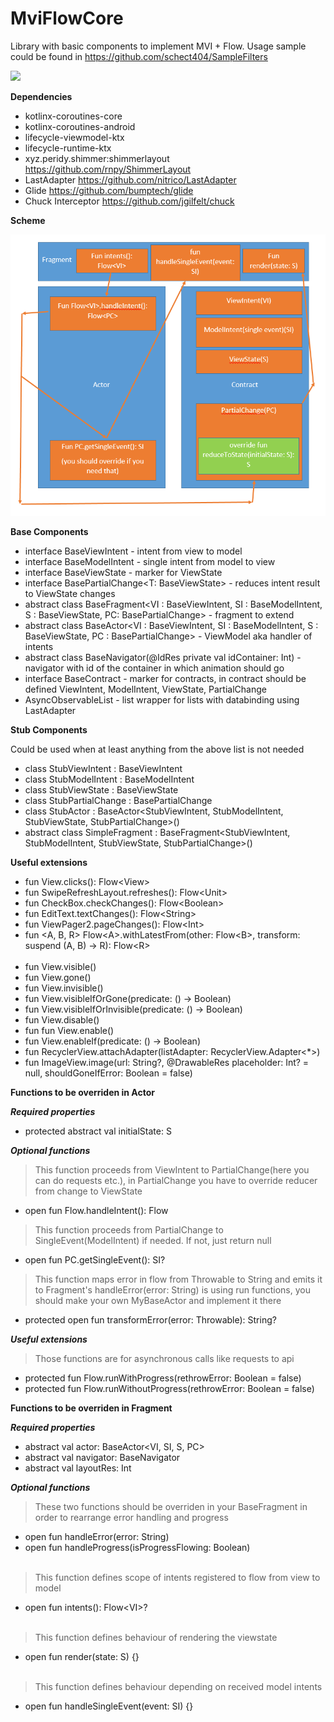 # MviFlowCore
Library with basic components to implement MVI + Flow. Usage sample could be found in https://github.com/schect404/SampleFilters

[![](https://jitpack.io/v/schect404/MviFlowCore.svg)](https://jitpack.io/#schect404/MviFlowCore)

**Dependencies**

- kotlinx-coroutines-core
- kotlinx-coroutines-android
- lifecycle-viewmodel-ktx
- lifecycle-runtime-ktx
- xyz.peridy.shimmer:shimmerlayout https://github.com/rnpy/ShimmerLayout
- LastAdapter https://github.com/nitrico/LastAdapter
- Glide https://github.com/bumptech/glide
- Chuck Interceptor https://github.com/jgilfelt/chuck

**Scheme**

![MVI scheme](https://github.com/schect404/MviFlowCore/blob/main/scheme.png)

**Base Components**

- interface BaseViewIntent - intent from view to model
- interface BaseModelIntent - single intent from model to view
- interface BaseViewState - marker for ViewState
- interface BasePartialChange<T: BaseViewState> - reduces intent result to ViewState changes
- abstract class BaseFragment<VI : BaseViewIntent,
        SI : BaseModelIntent, S : BaseViewState,
        PC: BasePartialChange> - fragment to extend
- abstract class BaseActor<VI : BaseViewIntent,
                           SI : BaseModelIntent,
                           S : BaseViewState,
                           PC : BasePartialChange> - ViewModel aka handler of intents
- abstract class BaseNavigator(@IdRes private val idContainer: Int) - navigator with id of the container in which animation should go
- interface BaseContract - marker for contracts, in contract should be defined ViewIntent, ModelIntent, ViewState, PartialChange
- AsyncObservableList - list wrapper for lists with databinding using LastAdapter

**Stub Components**

Could be used when at least anything from the above list is not needed

- class StubViewIntent : BaseViewIntent
- class StubModelIntent : BaseModelIntent
- class StubViewState : BaseViewState
- class StubPartialChange : BasePartialChange<StubViewState>
- class StubActor : BaseActor<StubViewIntent, StubModelIntent, StubViewState, StubPartialChange>()
- abstract class SimpleFragment : BaseFragment<StubViewIntent, StubModelIntent, StubViewState, StubPartialChange>()
  
**Useful extensions**

- fun View.clicks(): Flow\<View>
- fun SwipeRefreshLayout.refreshes(): Flow\<Unit>
- fun CheckBox.checkChanges(): Flow\<Boolean>
- fun EditText.textChanges(): Flow\<String>  
- fun ViewPager2.pageChanges(): Flow\<Int>  
- fun \<A, B, R> Flow\<A>.withLatestFrom(other: Flow\<B>, transform: suspend (A, B) -> R): Flow\<R>
 <br></br>
- fun View.visible()
- fun View.gone()
- fun View.invisible()
- fun View.visibleIfOrGone(predicate: () -> Boolean)
- fun View.visibleIfOrInvisible(predicate: () -> Boolean)
- fun View.disable()
- fun fun View.enable()
- fun View.enableIf(predicate: () -> Boolean)
- fun RecyclerView.attachAdapter(listAdapter: RecyclerView.Adapter<*>)
- fun ImageView.image(url: String?, @DrawableRes placeholder: Int? = null, shouldGoneIfError: Boolean = false)

**Functions to be overriden in Actor**

***Required properties***

- protected abstract val initialState: S

***Optional functions***

> This function proceeds from ViewIntent to PartialChange(here you can do requests etc.), in PartialChange you have to override reducer from change to ViewState
- open fun Flow<VI>.handleIntent(): Flow<PC>

> This function proceeds from PartialChange to SingleEvent(ModelIntent) if needed. If not, just return null
- open fun PC.getSingleEvent(): SI?

> This function maps error in flow from Throwable to String and emits it to Fragment's handleError(error: String) is using run functions, you should make your own MyBaseActor and implement it there
- protected open fun transformError(error: Throwable): String?

***Useful extensions***

> Those functions are for asynchronous calls like requests to api
- protected fun <T> Flow<T>.runWithProgress(rethrowError: Boolean = false)
- protected fun <T> Flow<T>.runWithoutProgress(rethrowError: Boolean = false)  

**Functions to be overriden in Fragment**

***Required properties***

- abstract val actor: BaseActor\<VI, SI, S, PC>
- abstract val navigator: BaseNavigator
- abstract val layoutRes: Int

***Optional functions***

> These two functions should be overriden in your BaseFragment in order to rearrange error handling and progress
- open fun handleError(error: String)
- open fun handleProgress(isProgressFlowing: Boolean)
<br></br>
> This function defines scope of intents registered to flow from view to model
- open fun intents(): Flow\<VI>?
<br></br>
> This function defines behaviour of rendering the viewstate
- open fun render(state: S) {}
<br></br>
> This function defines behaviour depending on received model intents
- open fun handleSingleEvent(event: SI) {}





  
